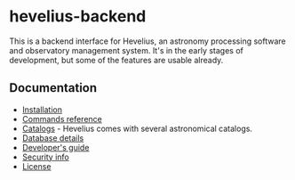 # hevelius-backend

This is a backend interface for Hevelius, an astronomy processing software and
observatory management system. It's in the early stages of development, but some
of the features are usable already.

## Documentation

- [Installation](doc/install.md)
- [Commands reference](doc/commands.md)
- [Catalogs](doc/catalogs.md) - Hevelius comes with several astronomical catalogs.
- [Database details](doc/db.md)
- [Developer's guide](doc/devel.md)
- [Security info](SECURITY.md)
- [License](LICENSE)
